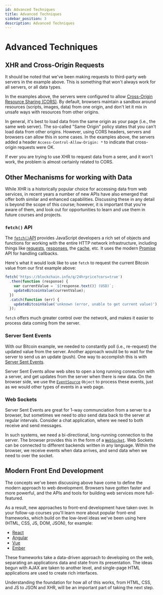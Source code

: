 ```yaml
---
id: Advanced Techniques
title: Advanced Techniques
sidebar_position: 3
description: Advanced Techniques
---
```


# Advanced Techniques

## XHR and Cross-Origin Requests

It should be noted that we've been making requests to third-party web servers
in the example above. This is something that won't always work for all servers,
or all data types.

In the examples above, the servers were configured to allow [Cross-Origin
Resource Sharing (CORS)](https://developer.mozilla.org/en-US/docs/Web/HTTP/CORS).
By default, browsers maintain a sandbox around resources (scripts, images, data)
from one origin, and don't let it mix in unsafe ways with resources from other
origins.

In general, it's best to load data from the same origin as your page (i.e.,
the same web server). The so-called "Same Origin" policy states that you can't
load data from other origins. However, using CORS headers, servers and browsers
can allow this in some cases. In the examples above, the servers added a header
`Access-Control-Allow-Origin: *` to indicate that cross-origin requests were
OK.

If ever you are trying to use XHR to request data from a serer, and it won't work,
the problem is almost certainly related to CORS.

## Other Mechanisms for working with Data

While XHR is a historically popular choice for accessing data from web services,
in recent years a number of new APIs have also emerged that offer both similar
and enhanced capabilities. Discussing these in any detail is beyond the scope
of this course; however, it is important that you're aware of them, and look
out for opportunities to learn and use them in future courses and projects.

### `fetch()` API

The [`fetch()`API](https://developer.mozilla.org/en-US/docs/Web/API/Fetch_API/Using_Fetch) provides
JavaScript developers a rich set of objects and functions for working with
the entire HTTP network infrastructure, including things like [requests](https://developer.mozilla.org/en-US/docs/Web/API/Request), [responses](https://developer.mozilla.org/en-US/docs/Web/API/Response),
the [cache](https://developer.mozilla.org/en-US/docs/Web/API/Cache), etc.
It uses the modern [Promise](https://developer.mozilla.org/en-US/docs/Web/JavaScript/Reference/Global_Objects/Promise) API for handling callbacks.

Here's what it would look like to use `fetch` to request the current Bitcoin
value from our first example above:

```js
fetch('https://blockchain.info/q/24hrprice?cors=true')
  .then(function (response) {
    var currentValue = `${response.text()} (USD)`;
    updateBitcoinValue(currentValue);
  })
  .catch(function (err) {
    updateBitcoinValue('unknown (error, unable to get current value)');
  });
```

`fetch` offers much greater control over the network, and makes it easier to
process data coming from the server.

### Server Sent Events

With our Bitcoin example, we needed to constantly poll (i.e., re-request) the
updated value from the server. Another approach would be to wait for the server
to send us an update (push). One way to accomplish this is with [Server Sent Events](https://developer.mozilla.org/en-US/docs/Web/API/Server-sent_events).

Server Sent Events allow web sites to open a long running connection with a server, and get updates from the server when there is new data. On the browser
side, we use the [`EventSource`](https://developer.mozilla.org/en-US/docs/Web/API/EventSource) `Object` to process
these events, just as we would other types of events in a web page.

### Web Sockets

Server Sent Events are great for 1-way communciation from a server to a browser,
but sometimes we need to _also_ send data back to the server at regular intervals.
Consider a chat application, where we need to both receive and send messages.

In such systems, we need a bi-directional, long-running connection to the server.
The browser provides this in the form of a [`WebSocket`](https://developer.mozilla.org/en-US/docs/Web/API/WebSockets_API). Web Sockets
can be connected to different backends written in any language. Within the browser, we receive events when data arrives, and send data when we need to over
the socket.

## Modern Front End Development

The concepts we've been discussing above have come to define the modern
approach to web development. Browsers have gotten faster and more powerful,
and the APIs and tools for building web services more full-featured.

As a result, new approaches to front-end development have taken over.
In your follow-up courses you'll learn more about popular front-end frameworks,
which build on the low-level ideas we've been using here (HTML, CSS, JS, DOM, JSON), for example:

- [React](https://reactjs.org/)
- [Angular](https://angular.io/)
- [Vue](https://vuejs.org/)
- [Ember](https://www.emberjs.com/)

These frameworks take a data-driven approach to developing on the web, separating
an applications data and state from its presentation. The ideas begun with AJAX
are taken to another level, and single-page HTML applications are used to create
rich interfaces.

Understanding the foundation for how all of this works, from HTML, CSS, and JS to JSON and XHR, will be an important part of taking the next step.
